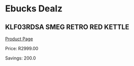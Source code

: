 
# Ebucks Dealz
## KLF03RDSA SMEG RETRO RED KETTLE
[Product Page](https://www.ebucks.com/web/shop/productSelected.do?prodId=1165750510&catId=704985963)

Price: R2999.00

Savings: 200.0


	